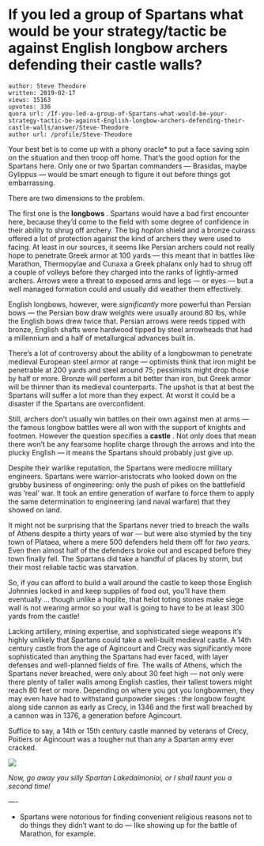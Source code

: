 # If you led a group of Spartans what would be your strategy/tactic be against English longbow archers defending their castle walls?

	author: Steve Theodore
	written: 2019-02-17
	views: 15163
	upvotes: 336
	quora url: /If-you-led-a-group-of-Spartans-what-would-be-your-strategy-tactic-be-against-English-longbow-archers-defending-their-castle-walls/answer/Steve-Theodore
	author url: /profile/Steve-Theodore


Your best bet is to come up with a phony oracle* to put a face saving spin on the situation and then troop off home. That’s the good option for the Spartans here. Only one or two Spartan commanders — Brasidas, maybe Gylippus — would be smart enough to figure it out before things got embarrassing.

There are two dimensions to the problem.

The first one is the __longbows__ . Spartans would have a bad first encounter here, because they’d come to the field with some degree of confidence in their ability to shrug off archery. The big _hoplon_  shield and a bronze cuirass offered a lot of protection against the kind of archers they were used to facing. At least in our sources, it seems like Persian archers could not really hope to penetrate Greek armor at 100 yards — this meant that in battles like Marathon, Thermopylae and Cunaxa a Greek phalanx only had to shrug off a couple of volleys before they charged into the ranks of lightly-armed archers. Arrows were a threat to exposed arms and legs — or eyes — but a well managed formation could and usually did weather them effectively.

English longbows, however, were _significantly_  more powerful than Persian bows — the Persian bow draw weights were usually around 80 lbs, while the English bows drew twice that. Persian arrows were reeds tipped with bronze, English shafts were hardwood tipped by steel arrowheads that had a millennium and a half of metallurgical advances built in.

There’s a lot of controversy about the ability of a longbowman to penetrate medieval European steel armor at range — optimists think that iron might be penetrable at 200 yards and steel around 75; pessimists might drop those by half or more. Bronze will perform a bit better than iron, but Greek armor will be thinner than its medieval counterparts. The upshot is that at best the Spartans will suffer a lot more than they expect. At worst it could be a disaster if the Spartans are overconfident.

Still, archers don’t usually win battles on their own against men at arms — the famous longbow battles were all won with the support of knights and footmen. However the question specifies a __castle__ . Not only does that mean there won’t be any fearsome hoplite charge through the arrows and into the plucky English — it means the Spartans should probably just give up.

Despite their warlike reputation, the Spartans were mediocre military engineers. Spartans were warrior-aristocrats who looked down on the grubby business of engineering: only the push of pikes on the battlefield was ‘real’ war. It took an entire generation of warfare to force them to apply the same determination to engineering (and naval warfare) that they showed on land.

It might not be surprising that the Spartans never tried to breach the walls of Athens despite a thirty years of war — but were also stymied by the tiny town of Plataea, where a mere 500 defenders held them off for _two years._  Even then almost half of the defenders broke out and escaped before they town finally fell. The Spartans did take a handful of places by storm, but their most reliable tactic was starvation.

So, if you can afford to build a wall around the castle to keep those English Johnnies locked in and keep supplies of food out, you’ll have them eventually … though unlike a hoplite, that helot toting stones make siege wall is not wearing armor so your wall is going to have to be at least 300 yards from the castle!

Lacking artillery, mining expertise, and sophisticated siege weapons it’s highly unlikely that Spartans could take a well-built medieval castle. A 14th century castle from the age of Agincourt and Crecy was significantly more sophisticated than anything the Spartans had ever faced, with layer defenses and well-planned fields of fire. The walls of Athens, which the Spartans never breached, were only about 30 feet high — not only were there plenty of taller walls among English castles, their tallest towers might reach 80 feet or more. Depending on where you got you longbowmen, they may even have had to withstand gunpowder sieges : the longbow fought along side cannon as early as Crecy, in 1346 and the first wall breached by a cannon was in 1376, a generation before Agincourt.

Suffice to say, a 14th or 15th century castle manned by veterans of Crecy, Poitiers or Agincourt was a tougher nut than any a Spartan army ever cracked.

![](https://qph.fs.quoracdn.net/main-qimg-7e449b7d7d4c12a5125e7aa296ea1914)

_Now, go away you silly Spartan Lakedaimonioi, or I shall taunt you a second time!_ 

—-
* Spartans were notorious for finding convenient religious reasons not to do things they didn’t want to do — like showing up for the battle of Marathon, for example.


